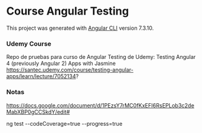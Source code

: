 # Course Angular Testing
This project was generated with [Angular CLI](https://github.com/angular/angular-cli) version 7.3.10.

### Udemy Course
Repo de pruebas para curso de Angular Testing de Udemy: Testing Angular 4 (previously Angular 2) Apps with Jasmine<br>
https://santec.udemy.com/course/testing-angular-apps/learn/lecture/7052134?

### Notas
https://docs.google.com/document/d/1PEzsY7rMC0fKxEFI6RsEPLob3c2deMabXBP0gCCSkdY/edit# 

ng test --codeCoverage=true --progress=true
